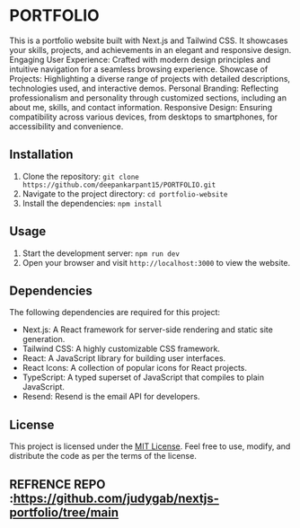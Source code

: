 # PORTFOLIO

This is a portfolio website built with Next.js and Tailwind CSS. It showcases your skills, projects, and achievements in an elegant and responsive design.
Engaging User Experience: Crafted with modern design principles and intuitive navigation for a seamless browsing experience.
Showcase of Projects: Highlighting a diverse range of projects with detailed descriptions, technologies used, and interactive demos.
Personal Branding: Reflecting professionalism and personality through customized sections, including an about me, skills, and contact information.
Responsive Design: Ensuring compatibility across various devices, from desktops to smartphones, for accessibility and convenience.

## Installation

1. Clone the repository: `git clone https://github.com/deepankarpant15/PORTFOLIO.git`
2. Navigate to the project directory: `cd portfolio-website`
3. Install the dependencies: `npm install`

## Usage

1. Start the development server: `npm run dev`
2. Open your browser and visit `http://localhost:3000` to view the website.

## Dependencies

The following dependencies are required for this project:

- Next.js: A React framework for server-side rendering and static site generation.
- Tailwind CSS: A highly customizable CSS framework.
- React: A JavaScript library for building user interfaces.
- React Icons: A collection of popular icons for React projects.
- TypeScript: A typed superset of JavaScript that compiles to plain JavaScript.
- Resend: Resend is the email API for developers.

## License

This project is licensed under the [MIT License](https://opensource.org/licenses/MIT). Feel free to use, modify, and distribute the code as per the terms of the license.

## REFRENCE REPO :https://github.com/judygab/nextjs-portfolio/tree/main
